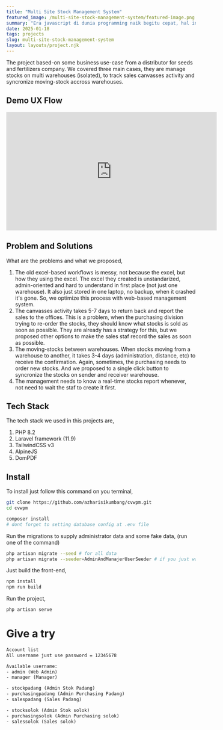 ```yaml
---
title: "Multi Site Stock Management System"
featured_image: /multi-site-stock-management-system/featured-image.png
summary: "Era javascript di dunia programming naik begitu cepat, hal ini ditandai dengan munculnya berbagai produk yang menjadikan javascript sebagai…"
date: 2025-01-18
tags: projects
slug: multi-site-stock-management-system
layout: layouts/project.njk
---
```


The project based-on some business use-case from a distributor for seeds and fertilizers company. We covered three main cases, they are manage stocks on multi warehouses (isolated), to track sales canvasses activity and syncronize moving-stock accross warehouses.

## Demo UX Flow

<iframe width="560" height="315" src="https://www.youtube.com/embed/Ri-QFO-VAck?si=b31nBLSmlHfS8vGo" title="YouTube video player" frameborder="0" allow="accelerometer; autoplay; clipboard-write; encrypted-media; gyroscope; picture-in-picture; web-share" referrerpolicy="strict-origin-when-cross-origin" allowfullscreen></iframe>

## Problem and Solutions

What are the problems and what we proposed,

1. The old excel-based workflows is messy, not because the excel, but how they using the excel. The excel they created is unstandarized, admin-oriented and hard to understand in first place (not just one warehouse). It also just stored in one laptop, no backup, when it crashed it's gone. So, we optimize this process with web-based management system.
2. The canvasses activity takes 5-7 days to return back and report the sales to the offices. This is a problem, when the purchasing division trying to re-order the stocks, they should know what stocks is sold as soon as possible. They are already has a strategy for this, but we proposed other options to make the sales staf record the sales as soon as possible.
3. The moving-stocks between warehouses. When stocks moving from a warehouse to another, it takes 3-4 days (administration, distance, etc) to receive the confirmation. Again, sometimes, the purchasing needs to order new stocks. And we proposed to a single click button to syncronize the stocks on sender and receiver warehouse.
4. The management needs to know a real-time stocks report whenever, not need to wait the staf to create it first.

## Tech Stack

The tech stack we used in this projects are,

1. PHP 8.2
2. Laravel framework (11.9)
3. TailwindCSS v3
4. AlpineJS
5. DomPDF

## Install

To install just follow this command on you terminal,

```bash
git clone https://github.com/azharisikumbang/cvwpm.git
cd cvwpm

composer install
# dont forget to setting database config at .env file
```

Run the migrations to supply administrator data and some fake data, (run one of the command)

```bash
php artisan migrate --seed # for all data
php artisan migrate --seeder=AdminAndManajerUserSeeder # if you just want admin and manager user, not all fake data
```

Just build the front-end,

```bash
npm install
npm run build
```

Run the project,

```bash
php artisan serve
```

# Give a try

```txt
Account list
All username just use password = 12345678

Available username:
- admin (Web Admin)
- manager (Manager)

- stockpadang (Admin Stok Padang)
- purchasingpadang (Admin Purchasing Padang)
- salespadang (Sales Padang)

- stocksolok (Admin Stok solok)
- purchasingsolok (Admin Purchasing solok)
- salessolok (Sales solok)
```
